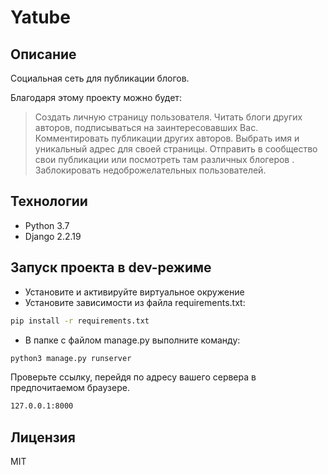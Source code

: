 # Yatube

## Описание

Социальная сеть для публикации блогов.

Благодаря этому проекту можно будет:

> Создать личную страницу пользователя.
> Читать блоги других авторов, подписываться на заинтересовавших Вас.
> Комментировать публикации других авторов.
> Выбрать имя и уникальный адрес для своей страницы.
> Отправить в сообщество свои публикации или посмотреть там различных блогеров .
> Заблокировать недоброжелательных пользователей.

## Технологии

- Python 3.7
- Django 2.2.19

## Запуск проекта в dev-режиме

- Установите и активируйте виртуальное окружение
- Установите зависимости из файла requirements.txt:

```sh
pip install -r requirements.txt
```

- В папке с файлом manage.py выполните команду:

```sh
python3 manage.py runserver
```

Проверьте ссылку, перейдя по адресу вашего сервера в
предпочитаемом браузере.

```sh
127.0.0.1:8000
```

## Лицензия

MIT
